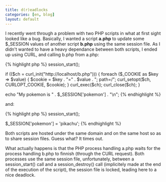 ```yaml
---
title: d(r)eadlocks
categories: [en, blog]
layout: default
---
```

I recently went through a problem with two PHP scripts
in what at first sight looked like a bug. Basically, I
wanted a script __a.php__ to update some $_SESSION values
of another script __b.php__ using the same session file.
As I didn't wanted to have a heavy dependance between both
scripts, I ended up using CURL, and calling b.php from a.php:

{% highlight php %}
session_start();

if (($ch = curl_init("http://localhost/b.php"))) {
      foreach ($_COOKIE as $key => $value) {
           $cookie = $key . "=" . $value . "; path=/";
           curl_setopt($ch, CURLOPT_COOKIE, $cookie);
     }
 curl_exec($ch);
 curl_close($ch);
}

echo "My pokemon is " . $_SESSION['pokemon'] . "\n";
{% endhighlight %}

and:

{% highlight php %}
session_start();

$_SESSION['pokemon'] = 'pikachu';
{% endhighlight %}

Both scripts are hosted under the same domain and on
the same host so as to share session files.
Guess what? It times out.

What actually happens is that the PHP process handling
a.php waits for the process handling b.php to finnish
(through the CURL request). Both processes use the same
session file, unfortunately, between a session_start()
call and a session_destroy() call (implicitely made at
the end of the execution of the script), the session file
is locked, leading here to a nice deadlock.
